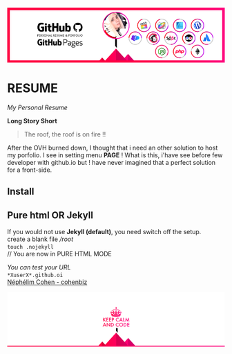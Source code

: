 ![Readme Header](https://github.com/cohenbiz/cohenbiz.github.io/blob/main/images/readme/readme-header.png)

# RESUME
*My Personal Resume*  

**Long Story Short**  
>The roof, the roof is on fire !!  

After the OVH burned down, I thought that i need an other solution to host my porfolio. 
I see in setting menu **PAGE** ! What is this, i'have see before few developer with github.io but ! have never imagined that a perfect solution for a front-side.

## Install



## Pure html OR Jekyll
If you would not use **Jekyll (default)**, you need switch off the setup.  
create a blank file */root*  
`touch .nojekyll`  
// You are now in PURE HTML MODE  
  
_You can test your URL_  
`*XuserX*.github.oi`  
[Néphélim Cohen - cohenbiz](https://cohenbiz.github.io)  
  

![Readme Footer](https://github.com/cohenbiz/cohenbiz.github.io/blob/main/images/readme/readme-footer.png)